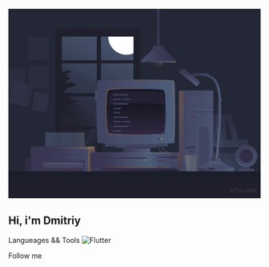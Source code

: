 ![Header](https://github.com/heccberte/heccberte/blob/main/assets/8b35fef55fba1a201c9c7a11d3ec3d64.gif)

## Hi, i'm Dmitriy

Langueages && Tools
![Flutter](https://img.shields.io/badge/JavaScript-090909?style=for-the-badge&logo=javascript
)

Follow me
